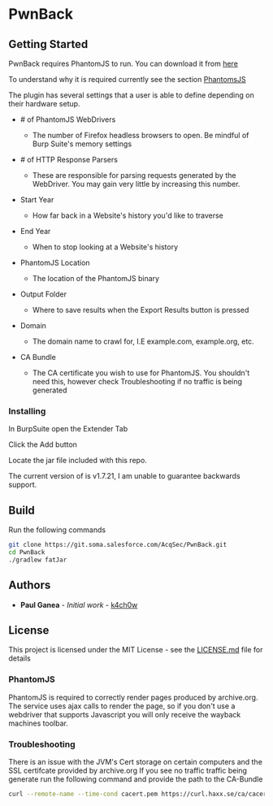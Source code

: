 # PwnBack


## Getting Started

PwnBack requires PhantomJS to run. You can download it from [here](http://phantomjs.org/)

To understand why it is required currently see the section [PhantomsJS](###PhantomJS)




The plugin has several settings that a user is able to define depending on their hardware setup.

* &#35; of PhantomJS WebDrivers
  - The number of Firefox headless browsers to open. Be mindful of Burp Suite's memory settings

* &#35; of HTTP Response Parsers
  - These are responsible for parsing requests generated by the WebDriver. You may gain very little by increasing this number.

* Start Year
  - How far back in a Website's history you'd like to traverse
  
* End Year
  - When to stop looking at a Website's history

* PhantomJS Location
  - The location of the PhantomJS binary

* Output Folder
  - Where to save results when the Export Results button is pressed

* Domain
  - The domain name to crawl for, I.E example.com, example.org, etc.

* CA Bundle
  - The CA certificate you wish to use for PhantomJS. You shouldn't need this, however check 
  Troubleshooting if no traffic is being generated



### Installing
In BurpSuite open the Extender Tab

Click the Add button

Locate the jar file included with this repo. 

The current version of is v1.7.21, I am unable to guarantee backwards support. 

## Build

Run the following commands

```bash
git clone https://git.soma.salesforce.com/AcqSec/PwnBack.git
cd PwnBack
./gradlew fatJar
```



## Authors

* **Paul Ganea** - *Initial work* - [k4ch0w](https://github.com/k4ch0w)

## License

This project is licensed under the MIT License - see the [LICENSE.md](LICENSE.md) file for details


### PhantomJS

PhantomJS is required to correctly render pages produced by archive.org. 
The service uses ajax calls to render the page, so if you don't use a webdriver that
supports Javascript you will only receive the wayback machines toolbar.


### Troubleshooting 
There is an issue with the JVM's Cert storage on certain computers and the SSL certifcate provided by archive.org
If you see no traffic traffic being generate run the following command and provide the path to the CA-Bundle

```bash
curl --remote-name --time-cond cacert.pem https://curl.haxx.se/ca/cacert.pem
```

